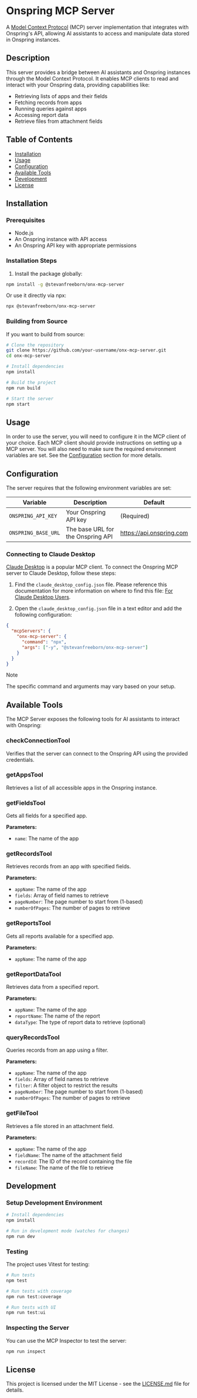 # Onspring MCP Server

A [Model Context Protocol](https://modelcontextprotocol.io) (MCP) server implementation that integrates with Onspring's API, allowing AI assistants to access and manipulate data stored in Onspring instances.

## Description

This server provides a bridge between AI assistants and Onspring instances through the Model Context Protocol. It enables MCP clients to read and interact with your Onspring data, providing capabilities like:

- Retrieving lists of apps and their fields
- Fetching records from apps
- Running queries against apps
- Accessing report data
- Retrieve files from attachment fields

## Table of Contents

- [Installation](#installation)
- [Usage](#usage)
- [Configuration](#configuration)
- [Available Tools](#available-tools)
- [Development](#development)
- [License](#license)

## Installation

### Prerequisites

- Node.js
- An Onspring instance with API access
- An Onspring API key with appropriate permissions

### Installation Steps

1. Install the package globally:

```bash
npm install -g @stevanfreeborn/onx-mcp-server
```

Or use it directly via npx:

```bash
npx @stevanfreeborn/onx-mcp-server
```

### Building from Source

If you want to build from source:

```bash
# Clone the repository
git clone https://github.com/your-username/onx-mcp-server.git
cd onx-mcp-server

# Install dependencies
npm install

# Build the project
npm run build

# Start the server
npm start
```

## Usage

In order to use the server, you will need to configure it in the MCP client of your choice. Each MCP client should provide instructions on setting up a MCP server. You will also need to make sure the required environment variables are set. See the [Configuration](#configuration) section for more details.

## Configuration

The server requires that the following environment variables are set:

| Variable            | Description                       | Default                    |
| ------------------- | --------------------------------- | -------------------------- |
| `ONSPRING_API_KEY`  | Your Onspring API key             | (Required)                 |
| `ONSPRING_BASE_URL` | The base URL for the Onspring API | <https://api.onspring.com> |

### Connecting to Claude Desktop

[Claude Desktop](https://claude.ai/download) is a popular MCP client. To connect the Onspring MCP server to Claude Desktop, follow these steps:

1. Find the `claude_desktop_config.json` file. Please reference this documentation for more information on where to find this file: [For Claude Desktop Users](https://modelcontextprotocol.io/quickstart/user).

2. Open the `claude_desktop_config.json` file in a text editor and add the following configuration:

```json
{
  "mcpServers": {
    "onx-mcp-server": {
      "command": "npx",
      "args": ["-y", "@stevanfreeborn/onx-mcp-server"]
    }
  }
}
```

> [!NOTE]
> The specific command and arguments may vary based on your setup.

## Available Tools

The MCP Server exposes the following tools for AI assistants to interact with Onspring:

### checkConnectionTool

Verifies that the server can connect to the Onspring API using the provided credentials.

### getAppsTool

Retrieves a list of all accessible apps in the Onspring instance.

### getFieldsTool

Gets all fields for a specified app.

**Parameters:**

- `name`: The name of the app

### getRecordsTool

Retrieves records from an app with specified fields.

**Parameters:**

- `appName`: The name of the app
- `fields`: Array of field names to retrieve
- `pageNumber`: The page number to start from (1-based)
- `numberOfPages`: The number of pages to retrieve

### getReportsTool

Gets all reports available for a specified app.

**Parameters:**

- `appName`: The name of the app

### getReportDataTool

Retrieves data from a specified report.

**Parameters:**

- `appName`: The name of the app
- `reportName`: The name of the report
- `dataType`: The type of report data to retrieve (optional)

### queryRecordsTool

Queries records from an app using a filter.

**Parameters:**

- `appName`: The name of the app
- `fields`: Array of field names to retrieve
- `filter`: A filter object to restrict the results
- `pageNumber`: The page number to start from (1-based)
- `numberOfPages`: The number of pages to retrieve

### getFileTool

Retrieves a file stored in an attachment field.

**Parameters:**

- `appName`: The name of the app
- `fieldName`: The name of the attachment field
- `recordId`: The ID of the record containing the file
- `fileName`: The name of the file to retrieve

## Development

### Setup Development Environment

```bash
# Install dependencies
npm install

# Run in development mode (watches for changes)
npm run dev
```

### Testing

The project uses Vitest for testing:

```bash
# Run tests
npm test

# Run tests with coverage
npm run test:coverage

# Run tests with UI
npm run test:ui
```

### Inspecting the Server

You can use the MCP Inspector to test the server:

```bash
npm run inspect
```

## License

This project is licensed under the MIT License - see the [LICENSE.md](LICENSE.md) file for details.
